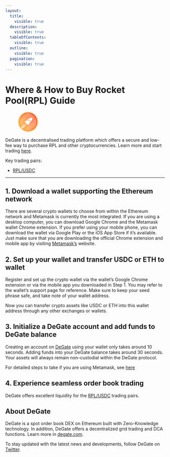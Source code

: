```yaml
---
layout:
  title:
    visible: true
  description:
    visible: true
  tableOfContents:
    visible: true
  outline:
    visible: true
  pagination:
    visible: true
---
```


# Where & How to Buy Rocket Pool(RPL) Guide

<figure><img src="../.gitbook/assets/rpl_0xd33526068d116ce69f19a9ee46f0bd304f21a51f.png" alt="RPL" width="64" style="border-radius: 50%;"><figcaption></figcaption></figure>

DeGate is a decentralised trading platform which offers a secure and low-fee way to purchase RPL and other cryptocurrencies. Learn more and start trading [here](https://app.degate.com/trade/USDC/0xd33526068d116ce69f19a9ee46f0bd304f21a51f?utm_source=howtobuy).&#x20;

Key trading pairs:

* [RPL/USDC](https://app.degate.com/trade/USDC/0xd33526068d116ce69f19a9ee46f0bd304f21a51f?utm_source=howtobuy)

***

## 1. Download a wallet supporting the Ethereum network

There are several crypto wallets to choose from within the Ethereum network and Metamask is currently the most integrated. If you are using a desktop computer, you can download Google Chrome and the Metamask wallet Chrome extension. If you prefer using your mobile phone, you can download the wallet via Google Play or the iOS App Store if it’s available. Just make sure that you are downloading the official Chrome extension and mobile app by visiting [Metamask’s](https://metamask.io/) website.

## 2. Set up your wallet and transfer USDC or ETH to wallet

Register and set up the crypto wallet via the wallet’s Google Chrome extension or via the mobile app you downloaded in Step 1. You may refer to the wallet’s support page for reference. Make sure to keep your seed phrase safe, and take note of your wallet address.&#x20;

Now you can transfer crypto assets like USDC or ETH into this wallet address through any other exchanges or wallets.

## 3. Initialize a DeGate account and add funds to DeGate balance

Creating an account on [DeGate](https://app.degate.com/?utm_source=RPL_howtobuy) using your wallet only takes around 10 seconds. Adding funds into your DeGate balance takes around 30 seconds. Your assets will always remain non-custodial within the DeGate protocol.

For detailed steps to take if you are using Metamask, see [here](https://docs.degate.com/v/product_en/main-features/wallet-connectivity/metamask)

## 4. Experience seamless order book trading

DeGate offers excellent liquidity for the [RPL/USDC](https://app.degate.com/trade/USDC/0xd33526068d116ce69f19a9ee46f0bd304f21a51f?utm_source=howtobuy) trading pairs.&#x20;

## About DeGate

DeGate is a spot order book DEX on Ethereum built with Zero-Knowledge technology. In addition, DeGate offers a decentralized grid trading and DCA functions.  Learn more in [degate.com](https://degate.com/?utm_source=RPL_howtobuy).

To stay updated with the latest news and developments, follow DeGate on [Twitter](https://twitter.com/degatedex).
